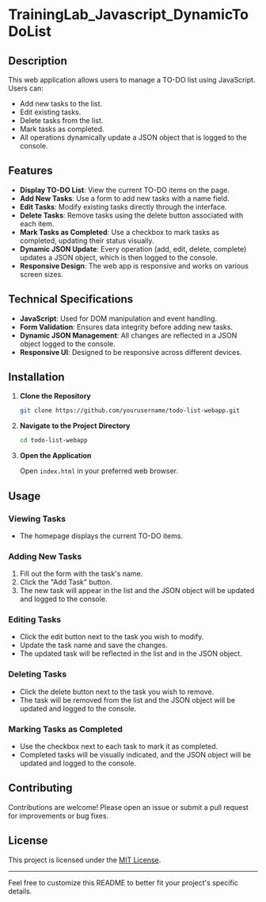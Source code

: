 # TrainingLab_Javascript_DynamicToDoList

## Description

This web application allows users to manage a TO-DO list using JavaScript. Users can:

- Add new tasks to the list.
- Edit existing tasks.
- Delete tasks from the list.
- Mark tasks as completed.
- All operations dynamically update a JSON object that is logged to the console.

## Features

- **Display TO-DO List**: View the current TO-DO items on the page.
- **Add New Tasks**: Use a form to add new tasks with a name field.
- **Edit Tasks**: Modify existing tasks directly through the interface.
- **Delete Tasks**: Remove tasks using the delete button associated with each item.
- **Mark Tasks as Completed**: Use a checkbox to mark tasks as completed, updating their status visually.
- **Dynamic JSON Update**: Every operation (add, edit, delete, complete) updates a JSON object, which is then logged to the console.
- **Responsive Design**: The web app is responsive and works on various screen sizes.

## Technical Specifications

- **JavaScript**: Used for DOM manipulation and event handling.
- **Form Validation**: Ensures data integrity before adding new tasks.
- **Dynamic JSON Management**: All changes are reflected in a JSON object logged to the console.
- **Responsive UI**: Designed to be responsive across different devices.

## Installation

1. **Clone the Repository**

   ```bash
   git clone https://github.com/yourusername/todo-list-webapp.git
   ```

2. **Navigate to the Project Directory**

   ```bash
   cd todo-list-webapp
   ```

3. **Open the Application**

   Open `index.html` in your preferred web browser.

## Usage

### Viewing Tasks

- The homepage displays the current TO-DO items.

### Adding New Tasks

1. Fill out the form with the task's name.
2. Click the "Add Task" button.
3. The new task will appear in the list and the JSON object will be updated and logged to the console.

### Editing Tasks

- Click the edit button next to the task you wish to modify.
- Update the task name and save the changes.
- The updated task will be reflected in the list and in the JSON object.

### Deleting Tasks

- Click the delete button next to the task you wish to remove.
- The task will be removed from the list and the JSON object will be updated and logged to the console.

### Marking Tasks as Completed

- Use the checkbox next to each task to mark it as completed.
- Completed tasks will be visually indicated, and the JSON object will be updated and logged to the console.

## Contributing

Contributions are welcome! Please open an issue or submit a pull request for improvements or bug fixes.

## License

This project is licensed under the [MIT License](LICENSE).

---

Feel free to customize this README to better fit your project's specific details.
